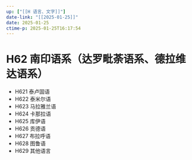 ```yaml
---
up: ["[[H 语言、文字]]"]
date-link: "[[2025-01-25]]"
date: 2025-01-25
ctime-p: 2025-01-25T16:17:54
---
```


# H62 南印语系（达罗毗荼语系、德拉维达语系）

- H621 泰卢固语
- H622 泰米尔语
- H623 马拉雅兰语
- H624 卡那拉语
- H625 库伊语
- H626 贡德语
- H627 布拉呼语
- H628 图鲁语
- H629 其他语言
